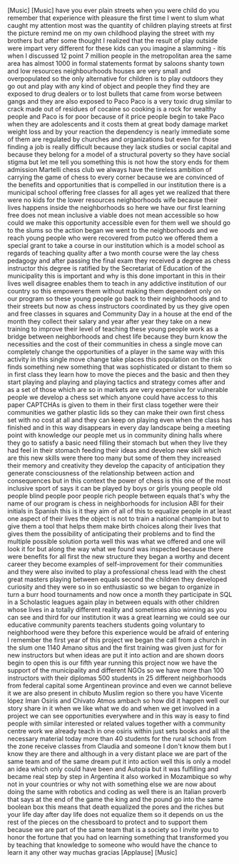 
[Music]
[Music]
have you ever plain streets when you
were child do you remember that
experience with pleasure the first time
I went to slum what caught my attention
most was the quantity of children
playing streets at first the picture
remind me on my own childhood playing
the street with my brothers but after
some thought I realized that the result
of play outside were impart very
different for these kids can you imagine
a slamming - itís when I discussed 12
point 7 million people in the
metropolitan area the same area has
almost 1000 in formal statements format
by saloons shanty town and low resources
neighbourhoods houses are very small and
overpopulated so the only alternative
for children is to play outdoors they go
out and play with any kind of object and
people they find they are exposed to
drug dealers or to lost bullets that
came from worse between gangs and they
are also exposed to Paco Paco is a very
toxic drug similar to crack made out of
residues of cocaine so cooking is a rock
for wealthy people and Paco is for poor
because of it price people begin to take
Paco when they are adolescents and it
costs them at great body damage market
weight loss and by your reaction the
dependency is nearly immediate some of
them are regulated by churches and
organizations but even for those finding
a job is really difficult because they
lack studies or social capital and
because they belong for a model of a
structural poverty so they have social
stigma but let me tell you something
this is not how the story ends for them
admission Martelli chess club we always
have the tireless ambition of carrying
the game of chess to every corner
because we are convinced of the benefits
and opportunities that is compelled in
our institution there is a municipal
school offering free classes for all
ages yet we realized that there were no
kids for the lower resources
neighborhoods wife because their lives
happens inside the neighborhoods so here
we have our first learning free does not
mean inclusive a viable does not mean
accessible so how could we make this
opportunity accessible even for them
well we should go to the slums so the
action began we went to the
neighborhoods and we reach young people
who were recovered from putco we offered
them a special grant to take a course in
our institution which is a model school
as regards of teaching quality after a
two month course were the lay chess
pedagogy and after passing the final
exam they received a degree as chess
instructor
this degree is ratified by the
Secretariat of Education of the
municipality this is important and why
is this done important in this in their
lives well disagree enables them to
teach in any addictive institution of
our country so this empowers them
without making them dependent only on
our program so these young people go
back to their neighborhoods and to their
streets but now as chess instructors
coordinated by us they give open and
free classes in squares and Community
Day in a house at the end of the month
they collect their salary and year after
year they take on a new training
to improve their level of teaching these
young people work as a bridge between
neighborhoods and chest life because
they burn know the necessities and the
cost of their communities in chess a
single move can completely change the
opportunities of a player in the same
way with this activity in this single
move change take places this population
on the risk finds something new
something that was sophisticated or
distant to them so in first class they
learn how to move the pieces and the
basic and then they start playing and
playing and playing tactics and strategy
comes after and as a set of those which
are so in markets are very expensive for
vulnerable people we develop a chess set
which anyone could have access to this
paper CAPTCHAs is given to them in their
first class together were their
communities we gather plastic lids so
they can make their own first chess set
with no cost at all
and they can keep on playing even when
the class has finished and in this way
disappears in every day landscape being
a meeting point with knowledge our
people met us in community dining halls
where they go to satisfy a basic need
filling their stomach but when they live
they had feel in their stomach feeding
their ideas and develop new skill which
are this new skills were there too many
but some of them they increased their
memory and creativity they develop the
capacity of anticipation they generate
consciousness of the relationship
between action and consequences but in
this context the power of chess is this
one of the most inclusive sport of
says it can be played by boys or girls
young people old people blind people
poor people rich people between equals
that&#39;s why the name of our program is
chess in neighborhoods for inclusion ABI
for their initials in Spanish this is it
they aim of all of this to equalize
people in at least one aspect of their
lives the object is not to train a
national champion but to give them a
tool that helps them make birth choices
along their lives that gives them the
possibility of anticipating their
problems and to find the multiple
possible solution porta well this was
what we offered and one will look it for
but along the way what we found was
inspected because there were benefits
for all first the new structure they
began a worthy and decent career they
become examples of self-improvement for
their communities and they were also
invited to play a professional chess
lead with the chest great masters
playing between equals second the
children they developed curiosity and
they were so in so enthusiastic so we
began to organize in turn a burr hood
tournaments and now once a month they
participate in SQL in a Scholastic
leagues again play in between equals
with other children whose lives in a
totally different reality and sometimes
also winning as you can see and third
for our institution it was a great
learning we could see our educative
community parents teachers students
going voluntary to neighborhood were
they
before this experience would be afraid
of entering I remember the first year of
this project we began the call from a
church in the slum one 1140 Amano situs
and the first training was given just
for for new instructors but when ideas
are put it into action and are shown
doors begin to open this is our fifth
year running this project now we have
the support of the municipality and
different NGOs so we have more than 100
instructors with their diplomas 500
students in 25 different neighborhoods
from federal capital some Argentinean
province and even we cannot believe it
we are also present in chibuto Muslim
region so there you have Vicente lópez
Iman Osiris and Chivato Atmos ambach so
how did it happen
well our story share in it when we like
what we do and when we get involved in a
project we can see opportunities
everywhere and in this way is easy to
find people with similar interested or
related values together with a community
centre work we already teach in one
osiris within just sets books and all
the necessary material today more than
40 students for the rural schools from
the zone receive classes from Claudia
and someone I don&#39;t know them but I know
they are there and although in a very
distant place we are part of the same
team and of the same dream put it into
action
well this is only a model
an idea which only could have been and
Autopia but it was fulfilling and became
real step by step in Argentina
it also worked in Mozambique so why not
in your countries or why not with
something else we are now about doing
the same with robotics and coding as
well there is an Italian proverb that
says at the end of the game the king and
the pound go into the same boolean box
this means that death equalized the
pores and the riches but your life day
after day life does not equalize them so
it depends on us the rest of the pieces
on the chessboard to protect and to
support them because we are part of the
same team that is a society so I invite
you to honor the fortune that you had on
learning something that transformed you
by teaching that knowledge to someone
who would have the chance to learn it
any other way
muchas gracias
[Applause]
[Music]
